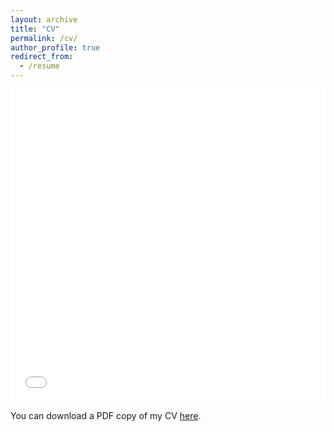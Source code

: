 ```yaml
---
layout: archive
title: "CV"
permalink: /cv/
author_profile: true
redirect_from:
  - /resume
---
```


<iframe src="../files/Steele_CV.pdf" width="100%" height="500" frameborder="no" border="0" marginwidth="0" marginheight="0"></iframe>


You can download a PDF copy of my CV [here](/files/Steele_CV.pdf).
